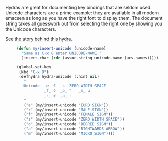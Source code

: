 Hydras are great for documenting key bindings that are seldom used. Unicode characters are a prime example: they are available in all modern emacsen as long as you have the right font to display them. The document string takes all guesswork out from selecting the right one by showing you the Unicode characters.

See [the story behind this hydra](http://heikkil.github.io/blog/2015/03/22/hydra-for-unicode-input-in-emacs/).

````cl
     (defun my/insert-unicode (unicode-name)
       "Same as C-x 8 enter UNICODE-NAME."
       (insert-char (cdr (assoc-string unicode-name (ucs-names)))))

     (global-set-key
      (kbd "C-x 9")
      (defhydra hydra-unicode (:hint nil)
        "
        Unicode  _e_ €  _s_ ZERO WIDTH SPACE
                 _f_ ♀  _o_ °   _m_ µ
                 _r_ ♂  _a_ →
        "
        ("e" (my/insert-unicode "EURO SIGN"))
        ("r" (my/insert-unicode "MALE SIGN"))
        ("f" (my/insert-unicode "FEMALE SIGN"))
        ("s" (my/insert-unicode "ZERO WIDTH SPACE"))
        ("o" (my/insert-unicode "DEGREE SIGN"))
        ("a" (my/insert-unicode "RIGHTWARDS ARROW"))
        ("m" (my/insert-unicode "MICRO SIGN"))))
````
